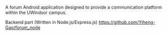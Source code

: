 A forum Android application designed to provide a communication platform within the UWindsor campus.

Backend part (Written in Node.js/Express.js)
https://github.com/Yiheng-Gao/forum_node
